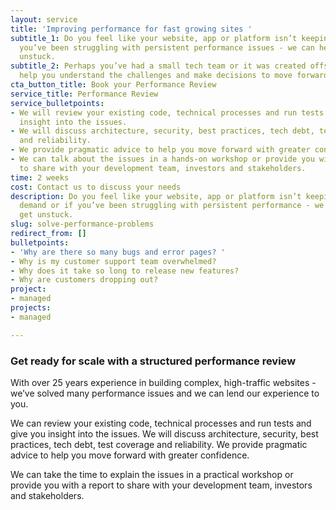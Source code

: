 ```yaml
---
layout: service
title: 'Improving performance for fast growing sites '
subtitle_1: Do you feel like your website, app or platform isn’t keeping up or if
  you’ve been struggling with persistent performance issues - we can help you get
  unstuck.
subtitle_2: Perhaps you’ve had a small tech team or it was created offshore - we can
  help you understand the challenges and make decisions to move forward.
cta_button_title: Book your Performance Review
service_title: Performance Review
service_bulletpoints:
- We will review your existing code, technical processes and run tests and give you
  insight into the issues.
- We will discuss architecture, security, best practices, tech debt, test coverage
  and reliability.
- We provide pragmatic advice to help you move forward with greater confidence.
- We can talk about the issues in a hands-on workshop or provide you with a report
  to share with your development team, investors and stakeholders.
time: 2 weeks
cost: Contact us to discuss your needs
description: Do you feel like your website, app or platform isn’t keeping up with
  demand or if you’ve been struggling with persistent performance - we can help you
  get unstuck.
slug: solve-performance-problems
redirect_from: []
bulletpoints:
- 'Why are there so many bugs and error pages? '
- Why is my customer support team overwhelmed?
- Why does it take so long to release new features?
- Why are customers dropping out?
project:
- managed
projects:
- managed

---
```

### **Get ready for scale with a structured performance review**

With over 25 years experience in building complex, high-traffic websites - we’ve solved many performance issues and we can lend our experience to you.

We can review your existing code, technical processes and run tests and give you insight into the issues. We will discuss architecture, security, best practices, tech debt, test coverage and reliability. We provide pragmatic advice to help you move forward with greater confidence.

We can take the time to explain the issues in a practical workshop or provide you with a report to share with your development team, investors and stakeholders.